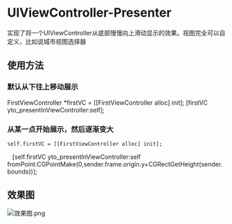 # UIViewController-Presenter
实现了将一个UIViewController从底部慢慢向上滑动显示的效果。视图完全可以自定义，比如说城市视图选择器

## 使用方法

### 默认从下往上移动展示

  FirstViewController *firstVC = [[FirstViewController alloc] init];
  [firstVC yto_presentInViewController:self];  
    
### 从某一点开始展示，然后逐渐变大
    self.firstVC = [[FirstViewController alloc] init];
    [self.firstVC yto_presentInViewController:self fromPoint:CGPointMake(0,sender.frame.origin.y+CGRectGetHeight(sender.bounds))];


## 效果图

![效果图.png](http://upload-images.jianshu.io/upload_images/6644906-d6154d1798dee1f6.png?imageMogr2/auto-orient/strip%7CimageView2/2/w/1240)

